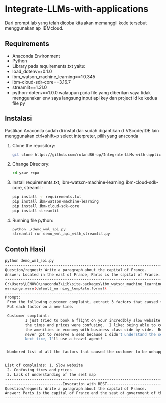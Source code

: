 # Integrate-LLMs-with-applications

Dari prompt lab yang telah dicoba kita akan memanggil kode tersebut menggunakan api IBMcloud.

## Requirements
- Anaconda Environment
- Python
- Library pada requirements.txt yaitu:
- load_dotenv==0.1.0
- ibm_watson_machine_learning==1.0.345
- ibm-cloud-sdk-core==3.16.7
- streamlit==1.31.0
- python-dotenv==1.0.0
  walaupun pada file yang diberikan saya tidak menggunakan env saya langsung input api key dan project id ke kedua file py

## Instalasi
Pastikan Anaconda sudah di instal dan sudah digantikan di VScode/IDE lain menggunakan ctrl+shift+p select interpreter, pilih yang anaconda
1. Clone the repository:  
   ```bash
   git clone https://github.com/roland86-op/Integrate-LLMs-with-applications.git
2. Change Directory:
   ```bash
   cd your-repo
3. Install requirements.txt, ibm-watson-machine-learning, ibm-cloud-sdk-core, streamlit:
   ```bash
   pip install -r requirements.txt
   pip install ibm-watson-machine-learning
   pip install ibm-cloud-sdk-core
   pip install streamlit
3. Running file python:
   ```bash
   python ./demo_wml_api.py
   streamlit run demo_wml_api_with_streamlit.py
   
## Contoh Hasil
   ```bash
   python demo_wml_api.py
---------------------------------------------------------------------------
Question/request: Write a paragraph about the capital of France.
Answer: Located in the east of France, Paris is the capital of France. It is also the most populated city of France with a population of 2.2 million people. It is the seat of the French parliament, the National Assembly. The city is located in the heart of France and is surrounded by the Île-de-France region.
---------------------------------------------------------------------------
C:\Users\LENOVO\anaconda3\Lib\site-packages\ibm_watson_machine_learning\foundation_models\utils\utils.py:273: LifecycleWarning: Model 'meta-llama/llama-2-13b-chat' is in deprecated state from 2024-08-26 until None. IDs of alternative models: None. Further details: https://dataplatform.cloud.ibm.com/docs/content/wsj/analyze-data/fm-model-lifecycle.html?context=wx&audience=wdp
  warnings.warn(default_warning_template.format(
---------------------------------------------------------------------------
Prompt: 
    From the following customer complaint, extract 3 factors that caused the customer to be unhappy.
    Put each factor on a new line.

    Customer complaint:
            I just tried to book a flight on your incredibly slow website.  All
            the times and prices were confusing.  I liked being able to compare
            the amenities in economy with business class side by side.  But I
            never got to reserve a seat because I didn't understand the seat map.
            Next time, I'll use a travel agent!


    Numbered list of all the factors that caused the customer to be unhappy:


List of complaints: 1. Slow website
    2. Confusing times and prices
    3. Lack of understanding of the seat map
---------------------------------------------------------------------------
--------------------------Invocation with REST-------------------------------------------
Question/request: Write a paragraph about the capital of France.
Answer: Paris is the capital of France and the seat of government of the French Republic. The city is located in the heart of the Ile-de-France region, and its inhabitants are called Parisiens. The official name of the city is "Paris" (in French) or "Roubaix" (in Occitan).
---------------------------------------------------------------------------
